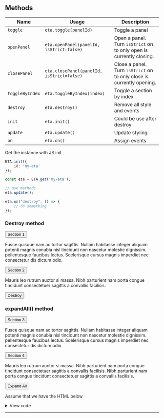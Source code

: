 ## Methods

| Name            | Usage                                     | Description                                                           | 
|-----------------|-------------------------------------------|-----------------------------------------------------------------------|
| `toggle`        | `eta.toggle(panelId)`                     | Toggle a panel                                                        |
| `openPanel`     | `eta.openPanel(panelId, isStrict=false)`  | Open a panel. Turn `isStrict` on to only open is currently closing.   |
| `closePanel`    | `eta.closePanel(panelId, isStrict=false)` | Close a panel. Turn `isStrict` on to only close is currently opening. |
| `toggleByIndex` | `eta.toggleByIndex(index)`                | Toggle a section by index                                             |
| `destroy`       | `eta.destroy()`                           | Remove all style and events                                           |
| `init`          | `eta.init()`                              | Could be use after destroy                                            |
| `update`        | `eta.update()`                            | Update styling                                                        |
| `on`            | `eta.on()`                                | Assign events                                                         |

Get the instance with JS init

```js
ETA.init({
    id: 'my-eta'
});

const eta = ETA.get('my-eta');

// use methods
eta.update();

eta.on("destroy", () => {
    // do something
});
```

### Destroy method

<div data-accordion>
            <div>   
                  <button data-accordion-trigger="section-1">Section 1</button>
                 <div data-accordion-receiver="section-1">
                    <p>Fusce quisque nam ac tortor sagittis. Nullam habitasse integer
                        aliquam potenti magnis conubia nisl tincidunt non nascetur molestie dignissim.
                        pellentesque faucibus lectus. Scelerisque cursus magnis imperdiet nec consectetur dis dictum
                        odio.</p>
                 </div>
            </div>
            <div>
                <button data-accordion-trigger="section-2">Section 2</button>
                <div data-accordion-receiver="section-2">
                    <p>Mauris leo rutrum auctor si massa. Nibh parturient nam porta congue tincidunt consectetuer
                        sagittis a convallis facilisis.
                    </p>
                </div>
            </div>
        <div class="btn-group">
            <button class="btn red" data-btn="destroy-accordion">Destroy</button>
        </div>
</div>


### expandAll() method

<div data-expandall>
            <div>   
                  <button data-accordion-trigger="section-3">Section 3</button>
                 <div data-accordion-receiver="section-3">
                    <p>Fusce quisque nam ac tortor sagittis. Nullam habitasse integer
                        aliquam potenti magnis conubia nisl tincidunt non nascetur molestie dignissim.
                        pellentesque faucibus lectus. Scelerisque cursus magnis imperdiet nec consectetur dis dictum
                        odio.</p>
                 </div>
            </div>
            <div>
                <button data-accordion-trigger="section-4">Section 4</button>
                <div data-accordion-receiver="section-4">
                    <p>Mauris leo rutrum auctor si massa. Nibh parturient nam porta congue tincidunt consectetuer
                        sagittis a convallis facilisis. Nibh parturient nam porta congue tincidunt consectetuer
                        sagittis a convallis facilisis.
                    </p>
                </div>
            </div>
        <div class="btn-group">
            <button class="btn red" data-btn="expandAll-accordion">Expand All</button>
        </div>
</div>

Assume that we have the HTML below

<details>
<summary>View code</summary>

```html

<div data-accordion>
    <div>
        <button data-accordion-trigger="section-1">Section 1</button>
        <div data-accordion-receiver="section-1">
            <p>Fusce quisque nam ac tortor sagittis. Nullam habitasse integer
                aliquam potenti magnis conubia nisl tincidunt non nascetur molestie dignissim.
                pellentesque faucibus lectus. Scelerisque cursus magnis imperdiet nec consectetur dis dictum
                odio.</p>
        </div>
    </div>
    <div>
        <button data-accordion-trigger="section-2">Section 2</button>
        <div data-accordion-receiver="section-2">
            <p>Mauris leo rutrum auctor si massa. Nibh parturient nam porta congue tincidunt consectetuer
                sagittis a convallis facilisis.
            </p>
        </div>
    </div>
    <div class="btn-group">
        <button class="btn red" data-btn="destroy-accordion">Destroy</button>
    </div>
</div>
```

```js
ETA.init({
    el: document.querySelector('[data-accordion]'),
    id: 'accordion',
    trigger: '[data-accordion-trigger]',
    triggerAttr: 'data-accordion-trigger',
    receiver: '[data-accordion-receiver]',
    receiverAttr: 'data-accordion-receiver',
    allowCollapseAll: false,
    //allowExpandAll: true,
    //liveBreakpoint: [1920, 1024]
    //hash: true
});
const accordion = ETA.get('accordion');

/**
 * Button click
 */
document.querySelectorAll('[data-btn]').forEach(btn => {
    btn.addEventListener('click', (e) => {
        switch(e.target.dataset.btn){
            case 'destroy-accordion':
                accordion.destroy();
                break;
        }
    })
});
```

</details>

---
